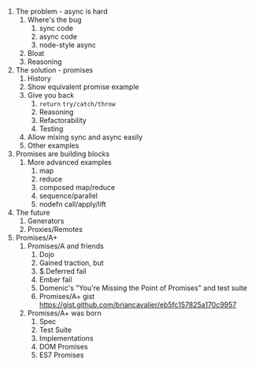 1. The problem - async is hard
	1. Where's the bug
		1. sync code
		1. async code
		1. node-style async
	1. Bloat
	1. Reasoning
1. The solution - promises
	1. History
	1. Show equivalent promise example
	1. Give you back
		1. `return` `try/catch/throw`
		1. Reasoning
		1. Refactorability
		1. Testing
	1. Allow mixing sync and async easily
	1. Other examples
1. Promises are building blocks
	1. More advanced examples
		1. map
		1. reduce
		1. composed map/reduce
		1. sequence/parallel
		1. nodefn call/apply/lift
1. The future
	1. Generators
	1. Proxies/Remotes
1. Promises/A+
	1. Promises/A and friends
		1. Dojo
		1. Gained traction, but
		1. $.Deferred fail
		1. Ember fail
		1. Domenic's "You're Missing the Point of Promises" and test suite
		1. Promises/A+ gist https://gist.github.com/briancavalier/eb5fc157825a170c9957
	1. Promises/A+ was born
		1. Spec
		1. Test Suite
		1. Implementations
		1. DOM Promises
		1. ES7 Promises

